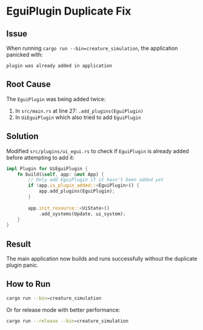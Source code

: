 # EguiPlugin Duplicate Fix

## Issue
When running `cargo run --bin=creature_simulation`, the application panicked with:
```
plugin was already added in application
```

## Root Cause
The `EguiPlugin` was being added twice:
1. In `src/main.rs` at line 27: `.add_plugins(EguiPlugin)`
2. In `UiEguiPlugin` which also tried to add `EguiPlugin`

## Solution
Modified `src/plugins/ui_egui.rs` to check if `EguiPlugin` is already added before attempting to add it:

```rust
impl Plugin for UiEguiPlugin {
    fn build(&self, app: &mut App) {
        // Only add EguiPlugin if it hasn't been added yet
        if !app.is_plugin_added::<EguiPlugin>() {
            app.add_plugins(EguiPlugin);
        }
        
        app.init_resource::<UiState>()
            .add_systems(Update, ui_system);
    }
}
```

## Result
The main application now builds and runs successfully without the duplicate plugin panic.

## How to Run
```bash
cargo run --bin=creature_simulation
```

Or for release mode with better performance:
```bash
cargo run --release --bin=creature_simulation
```